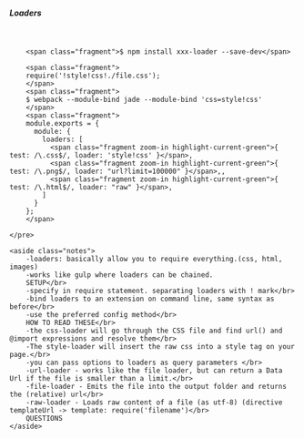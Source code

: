 <section>
    <h5>Loaders</h5>
    <pre class="">

        <span class="fragment">$ npm install xxx-loader --save-dev</span>

        <span class="fragment">
        require('!style!css!./file.css');
        </span>
        <span class="fragment">
        $ webpack --module-bind jade --module-bind 'css=style!css'
        </span>
        <span class="fragment">
        module.exports = {
          module: {
            loaders: [
              <span class="fragment zoom-in highlight-current-green">{ test: /\.css$/, loader: 'style!css' }</span>,
              <span class="fragment zoom-in highlight-current-green">{ test: /\.png$/, loader: "url?limit=100000" }</span>,,
              <span class="fragment zoom-in highlight-current-green">{ test: /\.html$/, loader: "raw" }</span>,
            ]
          }
        };
        </span>

    </pre>

    <aside class="notes">
        -loaders: basically allow you to require everything.(css, html, images)
        -works like gulp where loaders can be chained.
        SETUP</br>
        -specify in require statement. separating loaders with ! mark</br>
        -bind loaders to an extension on command line, same syntax as before</br>
        -use the preferred config method</br>
        HOW TO READ THESE</br>
        -the css-loader will go through the CSS file and find url() and @import expressions and resolve them</br>
        -The style-loader will insert the raw css into a style tag on your page.</br>
        -you can pass options to loaders as query parameters </br>
        -url-loader - works like the file loader, but can return a Data Url if the file is smaller than a limit.</br>
        -file-loader - Emits the file into the output folder and returns the (relative) url</br>
        -raw-loader - Loads raw content of a file (as utf-8) (directive templateUrl -> template: require('filename')</br>
        QUESTIONS
    </aside>
</section>
